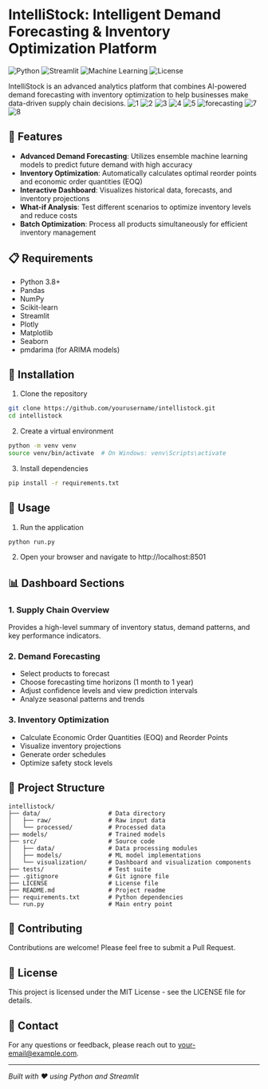 # IntelliStock: Intelligent Demand Forecasting & Inventory Optimization Platform

![Python](https://img.shields.io/badge/Python-3.8%2B-blue)
![Streamlit](https://img.shields.io/badge/Streamlit-1.2%2B-red)
![Machine Learning](https://img.shields.io/badge/ML-Ensemble%20Methods-green)
![License](https://img.shields.io/badge/License-MIT-yellow)

IntelliStock is an advanced analytics platform that combines AI-powered demand forecasting with inventory optimization to help businesses make data-driven supply chain decisions.
![1](https://github.com/user-attachments/assets/271ce1ca-ac3c-4066-b87b-8f1be24021fa)
![2](https://github.com/user-attachments/assets/78599cd9-14b5-449a-894d-0d68b168153e)
![3](https://github.com/user-attachments/assets/5ef13097-b9d4-451a-9d93-f32ed14edac6)
![4](https://github.com/user-attachments/assets/6be02944-8c23-4c94-bdea-ac78ae90f133)
![5](https://github.com/user-attachments/assets/41f0b493-d0bc-4748-8c01-1462e7412c60)
![forecasting](https://github.com/user-attachments/assets/878c2527-f5c9-495e-994b-176fcc4ddfbf)
![7](https://github.com/user-attachments/assets/d5a6834a-56fe-4a5e-ac41-c1c7535da437)
![8](https://github.com/user-attachments/assets/cfefbead-9934-40b8-b0f3-5622c955a523)



## 🚀 Features

- **Advanced Demand Forecasting**: Utilizes ensemble machine learning models to predict future demand with high accuracy
- **Inventory Optimization**: Automatically calculates optimal reorder points and economic order quantities (EOQ)
- **Interactive Dashboard**: Visualizes historical data, forecasts, and inventory projections
- **What-if Analysis**: Test different scenarios to optimize inventory levels and reduce costs
- **Batch Optimization**: Process all products simultaneously for efficient inventory management

## 📋 Requirements

- Python 3.8+
- Pandas
- NumPy
- Scikit-learn
- Streamlit
- Plotly
- Matplotlib
- Seaborn
- pmdarima (for ARIMA models)

## 🔧 Installation

1. Clone the repository
```bash
git clone https://github.com/yourusername/intellistock.git
cd intellistock
```

2. Create a virtual environment
```bash
python -m venv venv
source venv/bin/activate  # On Windows: venv\Scripts\activate
```

3. Install dependencies
```bash
pip install -r requirements.txt
```

## 🚀 Usage

1. Run the application
```bash
python run.py
```

2. Open your browser and navigate to http://localhost:8501

## 📊 Dashboard Sections

### 1. Supply Chain Overview
Provides a high-level summary of inventory status, demand patterns, and key performance indicators.

### 2. Demand Forecasting
- Select products to forecast
- Choose forecasting time horizons (1 month to 1 year)
- Adjust confidence levels and view prediction intervals
- Analyze seasonal patterns and trends

### 3. Inventory Optimization
- Calculate Economic Order Quantities (EOQ) and Reorder Points
- Visualize inventory projections
- Generate order schedules
- Optimize safety stock levels

## 📂 Project Structure

```
intellistock/
├── data/                   # Data directory
│   ├── raw/                # Raw input data
│   └── processed/          # Processed data
├── models/                 # Trained models
├── src/                    # Source code
│   ├── data/               # Data processing modules
│   ├── models/             # ML model implementations
│   └── visualization/      # Dashboard and visualization components
├── tests/                  # Test suite
├── .gitignore              # Git ignore file
├── LICENSE                 # License file
├── README.md               # Project readme
├── requirements.txt        # Python dependencies
└── run.py                  # Main entry point
```

## 🤝 Contributing

Contributions are welcome! Please feel free to submit a Pull Request.

## 📄 License

This project is licensed under the MIT License - see the LICENSE file for details.

## 📧 Contact

For any questions or feedback, please reach out to [your-email@example.com](mailto:your-email@example.com).

---

*Built with ❤️ using Python and Streamlit* 
